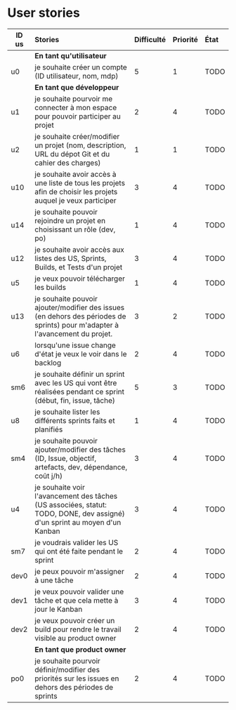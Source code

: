 # User stories

| ID us | Stories | Difficulté | Priorité | État |
|-------|:--------|:-----------|:---------|:-----|
|      | **En tant qu'utilisateur**              |
| u0   | je souhaite créer un compte (ID utilisateur, nom, mdp) |5 | 1 |TODO|
|      | **En tant que développeur**             |
| u1   | je souhaite pourvoir me connecter à mon espace pour pouvoir participer au projet | 2 | 4|TODO|
| u2   | je souhaite créer/modifier un projet (nom, description, URL du dépot Git et du cahier des charges) | 1 | 1 |TODO|
| u10  | je souhaite avoir accès à une liste de tous les projets afin de choisir les projets auquel je veux participer | 3 | 4 | TODO |
| u14  | je souhaite pouvoir rejoindre un projet en choisissant un rôle (dev, po) | 1 | 4 | TODO|
| u12  | je souhaite avoir accès aux listes des US, Sprints, Builds, et Tests d'un projet | 3 | 4 | TODO |
| u5   | je veux pouvoir télécharger les builds | 1 | 4 |TODO|
| u13  | je souhaite pouvoir ajouter/modifier des issues (en dehors des périodes de sprints) pour m'adapter à l'avancement du projet. | 3 | 2 |TODO|
| u6   | lorsqu'une issue change d'état je veux le voir dans le backlog | 2 | 4 |TODO|
| sm6  | je souhaite définir un sprint avec les US qui vont être réalisées pendant ce sprint (début, fin, issue, tâche) | 5 | 3 |TODO|
| u8   | je souhaite lister les différents sprints faits et planifiés | 1 | 4 |TODO|
| sm4  | je souhaite pouvoir ajouter/modifier des tâches (ID, Issue, objectif, artefacts, dev, dépendance, coût j/h) | 3 | 4 |TODO|
| u4   | je souhaite voir l'avancement des tâches (US associées, statut: TODO, DONE, dev assigné) d'un sprint au moyen d'un Kanban | 3 | 4 |TODO|
| sm7  | je voudrais valider les US qui ont été faite pendant le sprint | 2 | 4 |TODO|
| dev0 | je peux pouvoir m'assigner à une tâche | 2 | 4 |TODO|
| dev1 | je veux pouvoir valider une tâche et que cela mette à jour le Kanban | 3 | 4 |TODO|
| dev2 | je veux pouvoir créer un build pour rendre le travail visible au product owner | 2 | 4 |TODO|
|      | **En tant que product owner**           |
| po0  | je souhaite pourvoir définir/modifier des priorités sur les issues en dehors des périodes de sprints | 2 | 4 |TODO|
